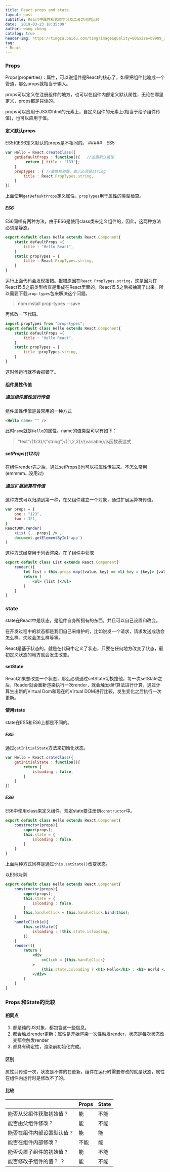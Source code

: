 ```yaml
---
title: React props and state
layout: post
subtitle: React中属性和状态学习及二者之间的比较
date: '2019-03-23 18:35:09'
author: wang chong
catalog: true
header-img: https://timgsa.baidu.com/timg?image&quality=80&size=b9999_10000&sec=1553337506344&di=e4bad495d76574ca77897e2d0e0e6134&imgtype=0&src=http%3A%2F%2Fs1.51cto.com%2Fwyfs02%2FM01%2F88%2F7F%2FwKiom1f55HCSS-DrAACSkyHme8o914.png-wh_651x-s_1436211364.png
tag:
- React
---
```


### Props
Props(properties)：属性，可以说组件是React的核心了，如果把组件比喻成一个管道，那么props就相当于输入。

props可以定义在注册组件的地方，也可以在组件内部定义默认属性，无论在哪里定义，props都是只读的。

props可以应用于JSX中html的元素上，自定义组件的元素上(相当于给子组件传值)，也可以应用于值。

#### 定义默认props
ES5和ES6定义默认的props是不相同的。
#####　ES5
```js
var Hello = React.createClass({
    getDefaultProps : function(){   //设置默认属性
         return { title : '133'};
    }
    propTypes : { //属性校验器，表示必须是string
        title : React.PropTypes.string,
    }  
}) 
```
上面使用`getDefauktProps`定义属性，`propTypes`用于属性的类型检查。

##### ES6
ES6同样有两种方法，由于ES6是使用class类来定义组件的，因此，这两种方法必须是静态。
```js
export default class Hello extends React.Component{
    static defaultProps ={
        title : "Hello React",
    }
    static propTypes = {
        title : React.PropTypes.string,
    }
}
```
运行上面代码会发现报错。报错原因在`React.PropTypes.string`，这是因为在React15.5之前类型检查是集成在React里面的，React15.5之后被抽离了出来。所以需要下载`prop-types`包来解决这个问题。
> npm install prop-types --save

再修改一下代码。
```js
import propTypes from "prop-types";
export default class Hello extends React.Component{
    static defaultProps ={
        title : "Hello React",
    }
    static propTypes = {
        title :propTypes.string,
    }
}
```
这时候运行就不会报错了。

#### 组件属性传值
##### 通过组件属性进行传值
组件属性传值是最常用的一种方式
```html
<Hello name= "" />
```
此时`name`就是`Hello`的属性。name的值类型可以有如下：
> "text"/{123}/{"string"}/{[1,2,3]}/{variable}/js函数表达式

##### setProps({123})
在组件render完之后，通过setProps()也可以把属性传进来。不怎么常用(emmmm...没用过)

##### 通过扩展运算符传值
这种方式可以归纳到第一种，在父组件建立一个对象，通过扩展运算符传值。
```jsx
var props = {
    one : "123",
    two : 321,
}
ReactDOM.render(
    <List {...props} /> ,
    document.getElementById('app')
)
```
这种方式经常用于列表渲染。在子组件中获取
```jsx
export default class List extends React.Component{
    render(){
        let list = this.props.map((value，key) => <li key = {key}> {value} </li>)
        return (
            <ul> {list }</ul>
        )
    }
}
```

### state
state在React中是状态，是组件自身所拥有的东西，并且可以自己设置和改变。

在开发过程中的状态都是我们自己来维护的，比如说发一个请求，请求发送成功会怎么样、失败会怎么样等等。

React是基于状态的，就是在代码中定义了状态，只要在任何地方改变了状态，最初定义状态的地方就会发生改变。

#### setState
React如果想改变一个状态，那么必须通过setState切换撞他，每一次setState之后，Reader就会重新渲染执行一次render，就会触发diff算法进行计算，通过计算生出新的Virtual Dom和现在的Virtual DOM进行比较，发生变化之后执行一次更新。

#### 使用state
state在ES5和ES6上都是不同的。
##### ES5
通过`getInitialState`方法来初始化状态。
```js
var Hello = React.crateClass({
    getInitialState : function(){
        return {
            isloading : false,
        }
    }
})
```
##### ES6
ES6中使用class来定义组件，规定state要注册到`constructor`中。
```js
export default class Hello extends React.Component{
    constructor(props){
        super(props);
        this.state = {
            isloading : false,
        }
    }
}
```
上面两种方式同样是通过`this.setState()`改变状态。

以ES6为例
```jsx
export default class Hello extends React.Component{
    constructor(props){
        super(props);
        this.state = {
            isloading : false,
        }
        this.handleClick = this.handleClick.bind(this);
    }
    handleClick(e){
        this.setState({
            isloading : !this.state.isloading,
        })
    }
    render(){
        return (
            <div
                onClick = {this.handleClick}
            >
                {this.state.isloading ? <h1> Hello</h1> : <h2> World </h2>} 
            </div>
        )
    }
}
```
### Props 和State的比较
#### 相同点
1. 都是纯的JS对象，都包含这一些信息。
2. 都会触发render更新；属性是开始渲染一次性触发render，状态是每次状态改变都会触发render
3. 都具有确定性，渲染前初始化完成。

#### 区别
属性只传递一次，状态是不停的在更新。组件在运行时需要修改的就是状态，属性在组件内运行时是修改不了的。

#### 比较
 
|   |  Props  |  State  |
| --- | --- | --- |
| 能否从父组件获取初始值？   |    能   | 不能   | 
| 能否由父组件修改？  | 能 | 不能 | 
| 能否在组件内部设置默认值？ | 能 | 能 | 
| 能否在组件内部修改？  | 不能 | 能 |
 | 能否设置子组件的初始值？ | 能 | 不能 |
 | 能否修改子组件的值？  ？  | 能 | 不能 |